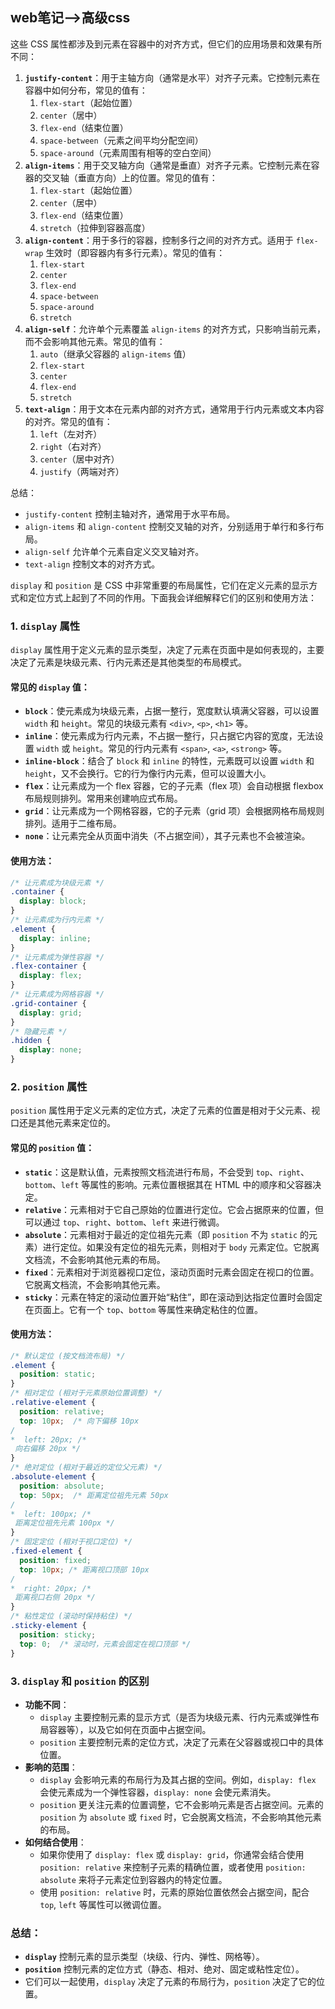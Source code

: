 ## web笔记-->高级css



这些 CSS 属性都涉及到元素在容器中的对齐方式，但它们的应用场景和效果有所不同：

1. **`justify-content`**：用于主轴方向（通常是水平）对齐子元素。它控制元素在容器中如何分布，常见的值有：
   1. `flex-start`（起始位置）
   2. `center`（居中）
   3. `flex-end`（结束位置）
   4. `space-between`（元素之间平均分配空间）
   5. `space-around`（元素周围有相等的空白空间）
2. **`align-items`**：用于交叉轴方向（通常是垂直）对齐子元素。它控制元素在容器的交叉轴（垂直方向）上的位置。常见的值有：
   1. `flex-start`（起始位置）
   2. `center`（居中）
   3. `flex-end`（结束位置）
   4. `stretch`（拉伸到容器高度）
3. **`align-content`**：用于多行的容器，控制多行之间的对齐方式。适用于 `flex-wrap` 生效时（即容器内有多行元素）。常见的值有：
   1. `flex-start`
   2. `center`
   3. `flex-end`
   4. `space-between`
   5. `space-around`
   6. `stretch`
4. **`align-self`**：允许单个元素覆盖 `align-items` 的对齐方式，只影响当前元素，而不会影响其他元素。常见的值有：
   1. `auto`（继承父容器的 `align-items` 值）
   2. `flex-start`
   3. `center`
   4. `flex-end`
   5. `stretch`
5. **`text-align`**：用于文本在元素内部的对齐方式，通常用于行内元素或文本内容的对齐。常见的值有：
   1. `left`（左对齐）
   2. `right`（右对齐）
   3. `center`（居中对齐）
   4. `justify`（两端对齐）

总结：

- `justify-content` 控制主轴对齐，通常用于水平布局。
- `align-items` 和 `align-content` 控制交叉轴的对齐，分别适用于单行和多行布局。
- `align-self` 允许单个元素自定义交叉轴对齐。
- `text-align` 控制文本的对齐方式。

`display` 和 `position` 是 CSS 中非常重要的布局属性，它们在定义元素的显示方式和定位方式上起到了不同的作用。下面我会详细解释它们的区别和使用方法：

### 1. **`display`** **属性**

`display` 属性用于定义元素的显示类型，决定了元素在页面中是如何表现的，主要决定了元素是块级元素、行内元素还是其他类型的布局模式。

#### 常见的 `display` 值：

- **`block`**：使元素成为块级元素，占据一整行，宽度默认填满父容器，可以设置 `width` 和 `height`。常见的块级元素有 `<div>`, `<p>`, `<h1>` 等。
- **`inline`**：使元素成为行内元素，不占据一整行，只占据它内容的宽度，无法设置 `width` 或 `height`。常见的行内元素有 `<span>`, `<a>`, `<strong>` 等。
- **`inline-block`**：结合了 `block` 和 `inline` 的特性，元素既可以设置 `width` 和 `height`，又不会换行。它的行为像行内元素，但可以设置大小。
- **`flex`**：让元素成为一个 flex 容器，它的子元素（flex 项）会自动根据 flexbox 布局规则排列。常用来创建响应式布局。
- **`grid`**：让元素成为一个网格容器，它的子元素（grid 项）会根据网格布局规则排列。适用于二维布局。
- **`none`**：让元素完全从页面中消失（不占据空间），其子元素也不会被渲染。

#### 使用方法：

```CSS
/* 让元素成为块级元素 */
.container {
  display: block;
}
/* 让元素成为行内元素 */
.element {
  display: inline;
}
/* 让元素成为弹性容器 */
.flex-container {
  display: flex;
}
/* 让元素成为网格容器 */
.grid-container {
  display: grid;
}
/* 隐藏元素 */
.hidden {
  display: none;
}
```

### 2. **`position`** **属性**

`position` 属性用于定义元素的定位方式，决定了元素的位置是相对于父元素、视口还是其他元素来定位的。

#### 常见的 `position` 值：

- **`static`**：这是默认值，元素按照文档流进行布局，不会受到 `top`、`right`、`bottom`、`left` 等属性的影响。元素位置根据其在 HTML 中的顺序和父容器决定。
- **`relative`**：元素相对于它自己原始的位置进行定位。它会占据原来的位置，但可以通过 `top`、`right`、`bottom`、`left` 来进行微调。
- **`absolute`**：元素相对于最近的定位祖先元素（即 `position` 不为 `static` 的元素）进行定位。如果没有定位的祖先元素，则相对于 `body` 元素定位。它脱离文档流，不会影响其他元素的布局。
- **`fixed`**：元素相对于浏览器视口定位，滚动页面时元素会固定在视口的位置。它脱离文档流，不会影响其他元素。
- **`sticky`**：元素在特定的滚动位置开始“粘住”，即在滚动到达指定位置时会固定在页面上。它有一个 `top`、`bottom` 等属性来确定粘住的位置。

#### 使用方法：

```CSS
/* 默认定位 (按文档流布局) */
.element {
  position: static;
}
/* 相对定位 (相对于元素原始位置调整) */
.relative-element {
  position: relative;
  top: 10px;  /* 向下偏移 10px 
/
*  left: 20px; /*
 向右偏移 20px */
}
/* 绝对定位 (相对于最近的定位父元素) */
.absolute-element {
  position: absolute;
  top: 50px;  /* 距离定位祖先元素 50px 
/
*  left: 100px; /*
 距离定位祖先元素 100px */
}
/* 固定定位 (相对于视口定位) */
.fixed-element {
  position: fixed;
  top: 10px; /* 距离视口顶部 10px 
/
*  right: 20px; /*
 距离视口右侧 20px */
}
/* 粘性定位 (滚动时保持粘住) */
.sticky-element {
  position: sticky;
  top: 0;  /* 滚动时，元素会固定在视口顶部 */
}
```

### 3. **`display`** **和** **`position`** **的区别**

- **功能不同**：
  - `display` 主要控制元素的显示方式（是否为块级元素、行内元素或弹性布局容器等），以及它如何在页面中占据空间。
  - `position` 主要控制元素的定位方式，决定了元素在父容器或视口中的具体位置。
- **影响的范围**：
  - `display` 会影响元素的布局行为及其占据的空间。例如，`display: flex` 会使元素成为一个弹性容器，`display: none` 会使元素消失。
  - `position` 更关注元素的位置调整，它不会影响元素是否占据空间。元素的 `position` 为 `absolute` 或 `fixed` 时，它会脱离文档流，不会影响其他元素的布局。
- **如何结合使用**：
  - 如果你使用了 `display: flex` 或 `display: grid`，你通常会结合使用 `position: relative` 来控制子元素的精确位置，或者使用 `position: absolute` 来将子元素定位到容器内的特定位置。
  - 使用 `position: relative` 时，元素的原始位置依然会占据空间，配合 `top`, `left` 等属性可以微调位置。

### 总结：

- **`display`** 控制元素的显示类型（块级、行内、弹性、网格等）。
- **`position`** 控制元素的定位方式（静态、相对、绝对、固定或粘性定位）。
- 它们可以一起使用，`display` 决定了元素的布局行为，`position` 决定了它的位置。